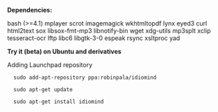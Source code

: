 
<b>Dependencies:</b>

bash (>=4.1) mplayer scrot imagemagick wkhtmltopdf lynx eyed3 curl html2text sox libsox-fmt-mp3 libnotify-bin wget xdg-utils mp3splt xclip tesseract-ocr lftp libc6 libgtk-3-0 espeak rsync xsltproc yad



<b>Try it (beta) on Ubuntu and derivatives</b>

Adding Launchpad repository

      sudo add-apt-repository ppa:robinpala/idiomind
      
      sudo apt-get update
      
      sudo apt-get install idiomind
      
